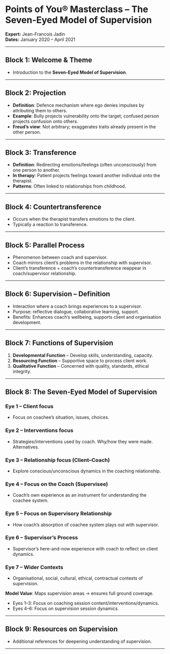# Points of You® Masterclass – The Seven-Eyed Model of Supervision  
**Expert:** Jean-Francois Jadin  
**Dates:** January 2020 – April 2021  

---

## Block 1: Welcome & Theme
- Introduction to the **Seven-Eyed Model of Supervision**.  

---

## Block 2: Projection
- **Definition**: Defence mechanism where ego denies impulses by attributing them to others.  
- **Example**: Bully projects vulnerability onto the target; confused person projects confusion onto others.  
- **Freud’s view**: Not arbitrary; exaggerates traits already present in the other person.  

---

## Block 3: Transference
- **Definition**: Redirecting emotions/feelings (often unconsciously) from one person to another.  
- **In therapy**: Patient projects feelings toward another individual onto the therapist.  
- **Patterns**: Often linked to relationships from childhood.  

---

## Block 4: Countertransference
- Occurs when the therapist transfers emotions to the client.  
- Typically a reaction to transference.  

---

## Block 5: Parallel Process
- Phenomenon between coach and supervisor.  
- Coach mirrors client’s problems in the relationship with supervisor.  
- Client’s transference + coach’s countertransference reappear in coach/supervisor relationship.  

---

## Block 6: Supervision – Definition
- Interaction where a coach brings experiences to a supervisor.  
- Purpose: reflective dialogue, collaborative learning, support.  
- Benefits: Enhances coach’s wellbeing, supports client and organisation development.  

---

## Block 7: Functions of Supervision
1. **Developmental Function** – Develop skills, understanding, capacity.  
2. **Resourcing Function** – Supportive space to process client work.  
3. **Qualitative Function** – Concerned with quality, standards, ethical integrity.  

---

## Block 8: The Seven-Eyed Model of Supervision
### Eye 1 – Client focus
- Focus on coachee’s situation, issues, choices.  

### Eye 2 – Interventions focus
- Strategies/interventions used by coach. Why/how they were made. Alternatives.  

### Eye 3 – Relationship focus (Client–Coach)
- Explore conscious/unconscious dynamics in the coaching relationship.  

### Eye 4 – Focus on the Coach (Supervisee)
- Coach’s own experience as an instrument for understanding the coachee system.  

### Eye 5 – Focus on Supervisory Relationship
- How coach’s absorption of coachee system plays out with supervisor.  

### Eye 6 – Supervisor’s Process
- Supervisor’s here-and-now experience with coach to reflect on client dynamics.  

### Eye 7 – Wider Contexts
- Organisational, social, cultural, ethical, contractual contexts of supervision.  

**Model Value**: Maps supervision areas → ensures full ground coverage.  
- Eyes 1–3: Focus on coaching session content/interventions/dynamics.  
- Eyes 4–6: Focus on supervision session dynamics.  

---

## Block 9: Resources on Supervision
- Additional references for deepening understanding of supervision.  

---
